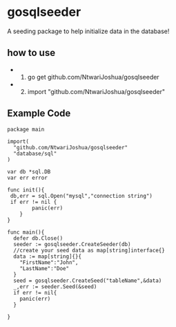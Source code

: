 # gosqlseeder

A seeding package to help initialize data in the database!

## how to use

* 1. go get github.com/NtwariJoshua/gosqlseeder
* 2. import "github.com/NtwariJoshua/gosqlseeder"
## Example Code

```
package main

import(
  "github.com/NtwariJoshua/gosqlseeder"
  "database/sql"
)

var db *sql.DB
var err error

func init(){
 db,err = sql.Open("mysql","connection string")
 if err != nil {
		panic(err)
	}
}

func main(){
  defer db.Close()
  seeder := gosqlseeder.CreateSeeder(db)
  //create your seed data as map[string]interface{}
  data := map[string]{}{
    "FirstName":"John",
    "LastName":"Doe"
  }
  seed = gosqlseeder.CreateSeed("tableName",&data)
  _,err := seeder.Seed(&seed)
  if err != nil{
    panic(err)
  }

}
```
